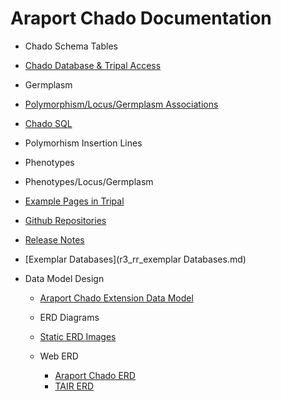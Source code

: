 # Araport Chado Documentation

*	Chado Schema Tables
* 	[Chado Database & Tripal Access](a_application.md)
*  Germplasm
*  [Polymorphism/Locus/Germplasm Associations](c_polymorphism.md)
*  [Chado SQL](chado_sql.md)
* 	Polymorhism Insertion Lines
*  Phenotypes
*  Phenotypes/Locus/Germplasm
*  [Example Pages in Tripal](g_example_pages.md)
*  [Github Repositories](r1_github_repositories.md)
*  [Release Notes](r_release_notes.md)
*  [Exemplar Databases](r3_rr_exemplar Databases.md)

* Data Model Design
	* [Araport Chado Extension Data Model](datamodel_erd/araport_chado_extension.pdf)
	*  ERD Diagrams
	* [Static ERD Images](static_erd.md)
	
	* Web ERD 
		* [Araport Chado ERD](datamodel_erd/site/araport_chado/index.htm)	
		* [TAIR ERD](datamodel_erd/site/tair/index.htm)